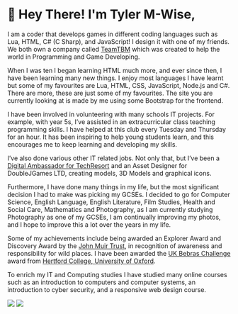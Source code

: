 # 👋 Hey There! I'm Tyler M-Wise,
I am a coder that develops games in different coding languages such as Lua, HTML, C# (C Sharp), and JavaScript! I design it with one of my friends. We both own a company called [TeamTBM](https://teamtbm.org/) which was created to help the world in Programming and Game Developing.  

When I was ten I began learning HTML much more, and ever since then, I have been learning many new things. I enjoy most languages I have learnt but some of my favourites are Lua, HTML, CSS, JavaScript, Node.js and C#. There are more, these are just some of my favourites. The site you are currently looking at is made by me using some Bootstrap for the frontend.  

I have been involved in volunteering with many schools IT projects. For example, with year 5s, I’ve assisted in an extracurricular class teaching programming skills. I have helped at this club every Tuesday and Thursday for an hour. It has been inspiring to help young students learn, and this encourages me to keep learning and developing my skills.  

I’ve also done various other IT related jobs. Not only that, but I’ve been a [Digital Ambassador for TechResort](https://techresort.org/) and an Asset Designer for DoubleJGames LTD, creating models, 3D Models and graphical icons.  

Furthermore, I have done many things in my life, but the most significant decision I had to make was picking my GCSEs. I decided to go for Computer Science, English Language, English Literature, Film Studies, Health and Social Care, Mathematics and Photography, as I am currently studying Photography as one of my GCSEs, I am continually improving my photos, and I hope to improve this a lot over the years in my life.  

Some of my achievements include being awarded an Explorer Award and Discovery Award by the [John Muir Trust](https://www.johnmuirtrust.org/john-muir-award), in recognition of awareness and responsibility for wild places. I have been awarded the [UK Bebras Challenge](https://www.bebras.uk/) award from [Hertford College, University of Oxford](https://www.hertford.ox.ac.uk/).  

To enrich my IT and Computing studies I have studied many online courses such as an introduction to computers and computer systems, an introduction to cyber security, and a responsive web design course.


<img src="https://github-readme-stats.vercel.app/api?username=tylermwise&show_icons=true&theme=dark&hide_rank=true">
<img src="https://github-readme-stats.vercel.app/api/top-langs/?username=tylermwise&layout=compact&theme=dark">
